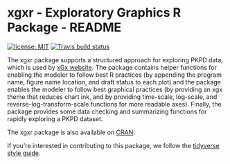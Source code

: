 # xgxr - Exploratory Graphics R Package - README

[![license: MIT](https://img.shields.io/badge/license-MIT-blue.svg)](https://opensource.org/licenses/MIT) [![Travis build status](https://travis-ci.org/Novartis/xgxr.svg?branch=master)](https://travis-ci.org/Novartis/xgxr)

The xgxr package supports a structured approach for exploring PKPD data, which is used by [xGx website](http://opensource.nibr.com/xgx).  The package contains helper functions for enabling the modeler to follow best R practices (by appending the program name, figure name location, and draft status to each plot) and the package enables the modeler to follow best graphical practices (by providing an xgx theme that reduces chart ink, and by providing time-scale, log-scale, and reverse-log-transform-scale functions for more readable axes).  Finally, the package provides some data checking and summarizing functions for rapidly exploring a PKPD dataset.

The xgxr package is also available on [CRAN](https://CRAN.R-project.org/package=xgxr).

If you're interested in contributing to this package, we follow the [tidyverse style guide](https://style.tidyverse.org/index.html).

